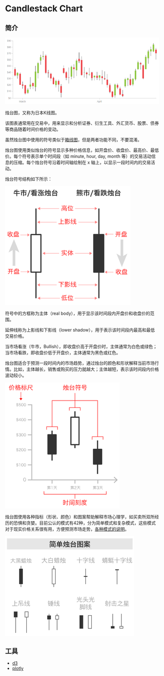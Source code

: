# Candlestack Chart

## 简介

![candle](images/2020-03-31-22-13-43.png)

烛台图，又称为日本K线图。

该图表通常用在交易中，用来显示和分析证券、衍生工具、外汇货币、股票、债券等商品随着时间价格的变动。

虽然烛台图中使用的符号类似于[箱线图](box_whisker.md)，但是两者功能不同，不要混淆。

烛台图使用类似烛台的符号显示多种价格信息，如开盘价、收盘价、最高价、最低价。每个符号表示单个时间段（如 minute, hour, day, month 等）的交易活动信息的压缩。每个烛台符号沿着时间轴绘制在 x 轴上，以显示一段时间内的交易活动。

烛台符号结构如下所示：

![candle](images/2020-03-31-22-21-33.png)

符号中的方框称为主体（real body），用于显示该时间段内开盘价和收盘价的范围。

延伸线称为上影线和下影线（lower shadow），用于表示该时间段内最高和最低交易价格。

当市场看涨（牛市，Bullish），即收盘价高于开盘价时，主体通常为白色或绿色；当市场看跌，即收盘价低于开盘价，主体通常为黑色或红色。

烛台图适合于预测一段时间内的市场趋势，通过烛台的颜色和形状解释当前市场行情。比如，主体越长，销售或购买的压力就越大；主体越短，表示该时间段内价格波动较小。

![candle](images/2020-03-31-22-22-13.png)

烛台图使用各种指标（形状、颜色）和图案帮助解释市场心理学，如买卖所双所经历的恐惧和贪婪。目前公认的模式有42种，分为简单模式和复杂模式，这些模式对于现实价格关系很有用，方便预测市场走势，[各种模式的说明](https://en.wikipedia.org/wiki/Candlestick_pattern)。

![candle](images/2020-03-31-22-22-47.png)

## 工具

- [d3](http://bl.ocks.org/abeppu/1074045)
- [plotly](https://plotly.com/python/candlestick-charts/)

